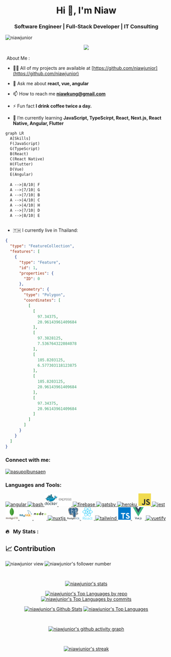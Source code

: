 <h1 align="center">Hi 👋, I'm Niaw</h1>
<h3 align="center">Software Engineer | Full-Stack Developer | IT Consulting</h3>

<p align="left"> <img src="https://komarev.com/ghpvc/?username=niawjunior&label=Profile%20views&color=0e75b6&style=flat" alt="niawjunior" /> </p>

<p align="center"><img src="https://media.tenor.com/V6n6v8qdRn0AAAAM/typing-fast-typing.gif" width="100" height="auto"  /></p>

&nbsp;About Me :

- 👨‍💻 All of my projects are available at [https://github.com/niawjunior](https://github.com/niawjunior)

- 💬 Ask me about **react, vue, angular**

- 📫 How to reach me **niawkung@gmail.com**

- ⚡ Fun fact **I drink coffee twice a day.**

- 🌱 I’m currently learning **JavaScript, TypeScirpt, React, Next.js, React Native, Angular, Flutter**

```mermaid
graph LR
  A[Skills]
  F(JavaScript)
  G(TypeScript)
  B(React)
  C(React Native)
  H(Flutter)
  D(Vue)
  E(Angular)

  A -->|8/10| F
  A -->|7/10| G
  A -->|7/10| B
  A -->|4/10| C
  A -->|4/10| H
  A -->|7/10| D
  A -->|8/10| E


```

- 🇹🇭 I currently live in Thailand:

```geojson
{
  "type": "FeatureCollection",
  "features": [
    {
      "type": "Feature",
      "id": 1,
      "properties": {
        "ID": 0
      },
      "geometry": {
        "type": "Polygon",
        "coordinates": [
          [
            [
              97.34375,
              20.96143961409684
            ],
            [
              97.3828125,
              7.536764322084078
            ],
            [
              105.8203125,
              6.577303118123875
            ],
            [
              105.8203125,
              20.96143961409684
            ],
            [
              97.34375,
              20.96143961409684
            ]
          ]
        ]
      }
    }
  ]
}
```

<h3 align="left">Connect with me:</h3>
<p align="left">
<a href="https://linkedin.com/in/pasupolbunsaen" target="blank"><img align="center" src="https://raw.githubusercontent.com/rahuldkjain/github-profile-readme-generator/master/src/images/icons/Social/linked-in-alt.svg" alt="pasupolbunsaen" height="30" width="40" /></a>
</p>

<h3 align="left">Languages and Tools:</h3>
<p align="left"> <a href="https://angular.io" target="_blank" rel="noreferrer"> <img src="https://angular.io/assets/images/logos/angular/angular.svg" alt="angular" width="40" height="40"/> </a> <a href="https://www.gnu.org/software/bash/" target="_blank" rel="noreferrer"> <img src="https://www.vectorlogo.zone/logos/gnu_bash/gnu_bash-icon.svg" alt="bash" width="40" height="40"/> </a> <a href="https://www.docker.com/" target="_blank" rel="noreferrer"> <img src="https://raw.githubusercontent.com/devicons/devicon/master/icons/docker/docker-original-wordmark.svg" alt="docker" width="40" height="40"/> </a> <a href="https://expressjs.com" target="_blank" rel="noreferrer"> <img src="https://raw.githubusercontent.com/devicons/devicon/master/icons/express/express-original-wordmark.svg" alt="express" width="40" height="40"/> </a> <a href="https://firebase.google.com/" target="_blank" rel="noreferrer"> <img src="https://www.vectorlogo.zone/logos/firebase/firebase-icon.svg" alt="firebase" width="40" height="40"/> </a> <a href="https://www.gatsbyjs.com/" target="_blank" rel="noreferrer"> <img src="https://www.vectorlogo.zone/logos/gatsbyjs/gatsbyjs-icon.svg" alt="gatsby" width="40" height="40"/> </a> <a href="https://heroku.com" target="_blank" rel="noreferrer"> <img src="https://www.vectorlogo.zone/logos/heroku/heroku-icon.svg" alt="heroku" width="40" height="40"/> </a> <a href="https://developer.mozilla.org/en-US/docs/Web/JavaScript" target="_blank" rel="noreferrer"> <img src="https://raw.githubusercontent.com/devicons/devicon/master/icons/javascript/javascript-original.svg" alt="javascript" width="40" height="40"/> </a> <a href="https://jestjs.io" target="_blank" rel="noreferrer"> <img src="https://www.vectorlogo.zone/logos/jestjsio/jestjsio-icon.svg" alt="jest" width="40" height="40"/> </a> <a href="https://www.mongodb.com/" target="_blank" rel="noreferrer"> <img src="https://raw.githubusercontent.com/devicons/devicon/master/icons/mongodb/mongodb-original-wordmark.svg" alt="mongodb" width="40" height="40"/> </a> <a href="https://www.mysql.com/" target="_blank" rel="noreferrer"> <img src="https://raw.githubusercontent.com/devicons/devicon/master/icons/mysql/mysql-original-wordmark.svg" alt="mysql" width="40" height="40"/> </a> <a href="https://nodejs.org" target="_blank" rel="noreferrer"> <img src="https://raw.githubusercontent.com/devicons/devicon/master/icons/nodejs/nodejs-original-wordmark.svg" alt="nodejs" width="40" height="40"/> </a> <a href="https://nuxtjs.org/" target="_blank" rel="noreferrer"> <img src="https://www.vectorlogo.zone/logos/nuxtjs/nuxtjs-icon.svg" alt="nuxtjs" width="40" height="40"/> </a> <a href="https://www.postgresql.org" target="_blank" rel="noreferrer"> <img src="https://raw.githubusercontent.com/devicons/devicon/master/icons/postgresql/postgresql-original-wordmark.svg" alt="postgresql" width="40" height="40"/> </a> <a href="https://reactjs.org/" target="_blank" rel="noreferrer"> <img src="https://raw.githubusercontent.com/devicons/devicon/master/icons/react/react-original-wordmark.svg" alt="react" width="40" height="40"/> </a> <a href="https://tailwindcss.com/" target="_blank" rel="noreferrer"> <img src="https://www.vectorlogo.zone/logos/tailwindcss/tailwindcss-icon.svg" alt="tailwind" width="40" height="40"/> </a> <a href="https://www.typescriptlang.org/" target="_blank" rel="noreferrer"> <img src="https://raw.githubusercontent.com/devicons/devicon/master/icons/typescript/typescript-original.svg" alt="typescript" width="40" height="40"/> </a> <a href="https://vuejs.org/" target="_blank" rel="noreferrer"> <img src="https://raw.githubusercontent.com/devicons/devicon/master/icons/vuejs/vuejs-original-wordmark.svg" alt="vuejs" width="40" height="40"/> </a> <a href="https://vuetifyjs.com/en/" target="_blank" rel="noreferrer"> <img src="https://bestofjs.org/logos/vuetify.svg" alt="vuetify" width="40" height="40"/> </a> </p>

### 🔥 &nbsp; My Stats :

## 📈 Contribution

<img src="https://komarev.com/ghpvc/?username=niawjunior&label=Profile%20views&color=0e75b6&style=flat" alt="niawjunior view" /> <img src="https://img.shields.io/github/followers/niawjunior?label=Follow" alt="niawjunior's follower number">

<br/>

<!-- Primary GitHub Stats -->
<p align="center">
  <a href="https://github.com/niawjunior"><img alt="niawjunior's stats" src="http://github-profile-summary-cards.vercel.app/api/cards/profile-details?username=niawjunior&theme=react" /></a>
</p>

<!-- Top Languages -->
<p align="center">
  <a href="https://github.com/niawjunior"><img alt="niawjunior's Top Languages by repo" src="http://github-profile-summary-cards.vercel.app/api/cards/repos-per-language?username=niawjunior&theme=react" /></a>
  <a href="https://github.com/niawjunior"><img alt="niawjunior's Top Languages by commits" src="http://github-profile-summary-cards.vercel.app/api/cards/most-commit-language?username=niawjunior&theme=react&bg_color=0D1117" /></a>
</p>

<!-- Secondary GitHub Stats -->
<p align="center">
  <a href="https://github.com/niawjunior"><img alt="niawjunior's Github Stats" src="http://github-profile-summary-cards.vercel.app/api/cards/stats?username=niawjunior&theme=react" /></a>
  <a href="https://github.com/niawjunior"><img alt="niawjunior's Top Languages" src="http://github-profile-summary-cards.vercel.app/api/cards/productive-time?username=niawjunior&theme=react&utcOffset=7" /></a>
</p>

<br/>

<!-- Contribution Graph -->
<p align="center">
  <a href="https://github.com/niawjunior">
      <img title="niawjunior's github activity graph" alt="niawjunior's github activity graph" src="https://github-readme-activity-graph.vercel.app/graph?username=niawjunior&theme=react&bg_color=0D1117&color=5BCDEC&line=5BCDEC&point=FFFFFF&hide_border=true"/>
  </a>
</p>

<br/>

<!-- Streak Stats -->
<p align="center">
    <a href="https://github.com/niawjunior">
        <img title="🔥 Get streak stats for your profile at git.io/streak-stats" alt="niawjunior's streak" src="https://github-readme-streak-stats.herokuapp.com/?user=niawjunior&theme=react&hide_border=true&stroke=0000&background=0D1117"/>
    </a>
</p>
